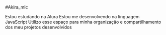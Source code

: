 #Akira_mlc

Estou estudando na Alura
Estou me desenvolvendo na linguagem JavaScript
Utilizo esse espaço para minha organização e compartilhamento dos meu projetos desenvolvidos
